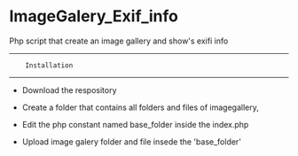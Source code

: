 ImageGalery_Exif_info
=====================

Php script that create an image gallery and show's exifi info

--------------------------------------------------------------

        Installation

---------------------------------------------------------------

- Download the respository

- Create a folder that contains all folders and files of imagegallery, 

- Edit the php constant named base_folder inside the index.php

- Upload image galery folder and file insede the 'base_folder'





